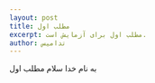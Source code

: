 ```yaml
---
layout: post
title: مطلب اول
excerpt: مطلب اول برای آزمایش است.
author: تدامیس
---
```

به نام خدا
سلام
مطلب اول

